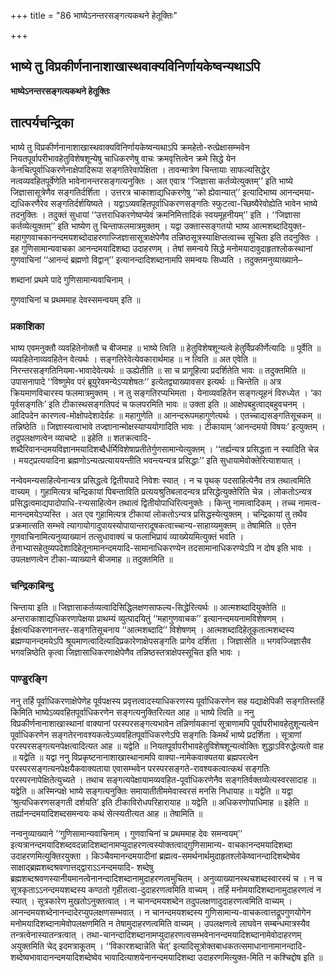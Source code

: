 +++
title = "86 भाष्येऽनन्तरसङ्गत्यकथने हेतूक्तिः"

+++


## भाष्ये तु विप्रकीर्णनानाशाखास्थवाक्यविनिर्णायकेष्वन्यथाऽपि

**भाष्येऽनन्तरसङ्गत्यकथने हेतूक्तिः**

## **तात्पर्यचन्द्रिका**

भाष्ये तु विप्रकीर्णनानाशाखास्थवाक्यविनिर्णायकेष्वन्यथाऽपि क्रमहेतो-रुत्प्रेक्षासम्भवेन नियतपूर्वापरीभावहेतुविशेषशून्येषु चाधिकरणेषु वाचः क्रमवृत्तित्वेन क्रमे सिद्धे येन केनचित्पूर्वाधिकरणेनाक्षेपादिरूपा सङ्गतिरेवापेक्षिता । तावन्मात्रेण चिन्तायाः साफल्यसिद्धेर् नत्वव्यवहितपूर्वेणेति भावेनानन्तरसङ्गत्यनुक्तिः । अत एवात्र ‘‘जिज्ञासा कर्तव्येत्युक्तम्’’ इति भाष्ये जिज्ञासासूत्रेणैव सङ्गतिर्दर्शिता । उत्तरत्र चाकाशाद्यधिकरणेषु ‘‘को ह्येवान्यात्’’ इत्यादिभाष्य आनन्दमया-द्यधिकरणैरेव सङ्गतिर्दर्शयिष्यते । यद्वाऽव्यवहितपूर्वाधिकरणसङ्गतिः स्फुटत्वा-च्छिष्यैरेवोह्येति भावेन भाष्ये तदनुक्तिः । तदुक्तं सुधायां ‘‘उत्तराधिकरणेष्वप्येवं क्रमनिमित्तादिकं स्वयमूहनीयम्’’ इति । ‘‘जिज्ञासा कर्तव्येत्युक्तम्’’ इति भाष्येण तु चिन्ताफलमात्रमुक्तम् । यद्वा उक्तास्सङ्गतयो भाष्य आत्मशब्दादियुक्त-महागुणवाचकानन्दमयशब्दोदाहरणाज्जिज्ञासासूत्राक्षेपेणैव तन्निष्ठसूत्रस्याक्षिप्तत्वाच्च सूचिता इति तदनुक्तिः । इह गुणिसामान्यवाचका आनन्दमयादिशब्दा उदाहरणम् । तेषां समन्वये सिद्धे मनोमयादावुदाहृतश्लोकस्थानां गुणवाचिनां ‘‘आनन्दं ब्रह्मणो विद्वान्’’ इत्यानन्दादिशब्दानामपि समन्वयः सिध्यति । तदुक्तमनुव्याख्याने–

शब्दानां प्रथमे पादे गुणिसामान्यवाचिनाम् ।

गुणवाचिनां च प्रथममाह देवस्समन्वयम् इति ॥

### **प्रकाशिका**

भाष्य एवमनुक्तौ व्यवहितेनोक्तौ च बीजमाह ॥ भाष्ये त्विति ॥ हेतुविशेषशून्यत्वे हेतुर्विप्रकीर्णेत्यादिः ॥ पूर्वेति ॥ व्यवहितेनाव्यवहितेन वेत्यर्थः । सङ्गतिरेवेत्येवकारार्थमाह ॥ न त्विति ॥ अत एवेति ॥ निरन्तरसङ्गतिनियमा-भावादेवेत्यर्थः ॥ ऊह्येतीति ॥ सा च प्रागूहित्वा प्रदर्शितेति भावः ॥ तदुक्तमिति ॥ उपासनापादे ‘‘विष्णुमेव परं ब्रूयुरेवमन्येऽप्यशेषतः’’ इत्येतद्व्याख्यावसर इत्यर्थः ॥ चिन्तेति ॥ अत्र क्रियमाणविचारस्य फलमात्रमुक्तम् । न तु सङ्गतिरप्यभिमता । येनाव्यवहितेन सङ्गत्यूहनं विरुध्येत । ‘का पूर्वसङ्गतिः’ इति टीकास्थसङ्गतिपदं च फलपरमिति भावः ॥ उक्ता इति ॥ आक्षेपबहुत्वाद्बहुवचनम् । आदिपदेन कारणत्व-मोक्षोपदेशादेर्ग्रहः ॥ महागुणेति ॥ आनन्दरूपमहागुणेत्यर्थः । एतच्चाद्यसङ्गतिसूचकम् ॥ तन्निष्ठेति ॥ जिज्ञास्यत्वाभावे तज्ज्ञानान्मोक्षस्याप्ययोगादिति भावः । टीकायाम् ‘आनन्दमयो विषयः’ इत्युक्तम् । तदुपलक्षणत्वेन व्याचष्टे ॥ इहेति ॥ शतक्रत्वादि-शब्दैरिवानन्दमयविज्ञानमयादिशब्दैर्धर्मिविशेषाप्रतीतेर्गुणसामान्येत्युक्तम् । ‘‘तर्ह्यन्यत्र प्रसिद्धता न स्यादिति चेन्न । मयट्प्रत्ययादिना ब्रह्मणोऽन्यत्प्रत्याययन्तीति भवन्त्यन्यत्र प्रसिद्धाः’’ इति सुधायामेवोक्तेरित्याशयात् ।

नन्वेवमन्यसाहित्येनान्यत्र प्रसिद्धत्वे द्वितीयपादे निवेशः स्यात् । न च पृथक् पदसाहित्येनैव तत्र तथात्वमिति वाच्यम् । गुहामित्यत्र चन्द्रिकायां पिबन्ताविति प्रत्ययश्रुतिबलादन्यत्र प्रसिद्धेत्युक्तेरिति चेन्न । लोकतोऽन्यत्र प्रसिद्धत्वमाद्यपादोपाधि-रन्यसाहित्येन तथात्वं द्वितीयोपाधिरित्यनुक्तेः । किन्तु नामत्वादिकम् । तच्च नामत्व-मानन्दमयेऽप्यस्ति । अत एव गुहामित्यत्र टीकायां लोकतोऽन्यत्र प्रसिद्धस्येत्युक्तम् । चन्द्रिकायां तु तथैव प्रक्रमात्सति सम्भवे त्यागायोगादुपायस्योपायान्तरादूषकत्वाच्चान्य-साहाय्यमुक्तम् ॥ तेषामिति ॥ एतेन गुणवाचिनामित्यनुव्याख्यानं तत्सुधावाक्यं च फलाभिप्रायं व्याख्येयमित्युक्तं भवति । तेनाभ्यासहेतुव्यपदेशादिहेतूनामानन्दमयादि-सामानाधिकरण्येन तदसामानाधिकरण्येऽपि न दोष इति भावः । उपलक्षणत्वेन टीका-व्याख्याने बीजमाह ॥ तदुक्तमिति ॥

### **चन्द्रिकाबिन्दु**

चिन्ताया इति ॥ जिज्ञासाकर्तव्यत्वादिसिद्धिलक्षणसाफल्य-सिद्धेरित्यर्थः ॥ आत्मशब्दादियुक्तेति ॥ अन्तराकाशाद्यधिकरणापेक्षया प्राथम्यं व्युत्पादयितुं ‘‘महागुणवाचक’’ इत्यानन्दमयनामविशेषणम् । ईक्षत्यधिकरणानन्तर-सङ्गतिसूचनाय ‘‘आत्मशब्दादि’’ विशेषणम् । आत्मशब्दादिहेतूकृतात्मशब्दस्य ब्रह्मण्यानन्दमयेऽपि श्रूयमाणत्वादित्यादिप्रकारेणाक्षेपसङ्गतिः प्रागेव दर्शिता । जिज्ञासेति ॥ भगवज्जिज्ञासैव भगवन्निष्ठेति कृत्वा जिज्ञासाधिकरणाक्षेपेणैव तन्निष्ठस्तत्राक्षेपस्सूचित इति भावः ।

### **पाण्डुरङ्गि**

ननु तर्हि पूर्वाधिकरणाक्षेपेणेह पूर्वपक्षस्य प्रवृत्तत्वादस्याधिकरणस्य पूर्वाधिकरणेन सह यद्याक्षेपिकी सङ्गतिस्तर्हि किमिति भाष्येऽव्यवहितपूर्वाधिकरणेन सङ्गत्यनुक्तिरित्यत आह ॥ भाष्ये त्विति ॥ ननु विप्रकीर्णनानाशाखास्थानां वाक्यानां परस्परसङ्गत्यभावेन तन्निर्णायकानां सूत्राणामपि पूर्वापरीभावहेतुशून्यत्वेन पूर्वाधिकरणेन सङ्गतेरनावश्यकत्वेऽव्यवहितपूर्वाधिकरणेऽपि सङ्गतिः किमर्थं भाष्ये प्रदर्शिता । सूत्राणां परस्परसङ्गत्यनपेक्षत्वादित्यत आह ॥ यद्वेति ॥ नियतपूर्वापरीभावहेतुविशेषशून्यत्वोक्तिः शुद्धाऽविरुद्धेत्यतो वाह ॥ यद्वेति ॥ यद्वा ननु विप्रकृष्टनानाशाखास्थानामपि वाक्या-नामेकवाक्यतया ब्रह्मपरत्वेन परस्परसङ्गत्यनपेक्षयैकवाक्यताया एवासम्भवेन परस्परसङ्गते-रावश्यकत्वात्कथं सङ्गतिः परस्परनापेक्षितेत्युच्यते । तथाच सङ्गत्यपेक्षायामव्यवहित-पूर्वाधिकरणेनैव सङ्गतिर्वक्तव्येत्यस्वरसादाह ॥ यद्वेति ॥ अस्मिन्पक्षे भाष्ये सङ्गत्यनुक्तिः समायातीतीममेवास्वरसं मनसि निधायाह ॥ यद्वेति ॥ यद्वा ‘श्रुत्यधिकरणसङ्गती दर्शयति’ इति टीकाविरोधपरिहारायाह ॥ यद्वेति ॥ अधिकरणोपाधिमाह ॥ इहेति ॥ तर्ह्यानन्दमयादिशब्दसमन्वयः कथं सेत्स्यतीत्यत आह ॥ तेषामिति ॥

नन्वनुव्याख्याने ‘‘गुणिसामान्यवाचिनाम् । गुणवाचिनां च प्रथममाह देवः समन्वयम्’’ इत्यत्रानन्दमयादिशब्दवदन्नादिशब्दानामप्युदाहरणत्वस्योक्तत्वाद्गुणिसामान्य- वाचकानन्दमयादिशब्दा उदाहरणमित्युक्तिरयुक्ता । किञ्चैवमानन्दमयादीनां ब्रह्मत्व-समर्थनार्थमुदाहृतश्लोकेष्वानन्दादिशब्देष्वेव साक्षाद्ब्रह्मशब्दश्रवणात्तद्द्वाराऽऽनन्दमयादि- शब्देषु ब्रह्मशब्दश्रवणस्यानीयमानत्वेनानन्दादिशब्दानामुदाहरणत्वमुचितम् । अनुव्याख्यानस्थचशब्दस्वारस्यं च । न च सूत्रकृताऽऽनन्दमयशब्दस्य कण्ठतो गृहीतत्वा-दुदाहरणत्वमिति वाच्यम् । तर्हि मनोमयादिशब्दानामुदाहरणत्वं न स्यात् । सूत्रकारेण मुखतोऽनुक्तत्वात् । न चानन्दमयशब्देन तदुपलक्षणादुदाहरणत्वमिति वाच्यम् । आनन्दमयशब्देनानन्दादेरप्युपलक्षणसम्भवात् । न चानन्दमयशब्दस्य गुणिसामान्य-वाचकत्वात्तद्रूपगुणयोगेन मनोमयादिशब्दानामेवोपलक्षणमिति न तेषामुदाहरणत्वमिति वाच्यम् । उपलक्षणत्वे लाघवेन सम्बन्धमात्रस्यैव तन्त्रत्वेनास्यातन्त्रत्वात् । तथा-चानन्दादिशब्दानामप्युदाहरणत्वसम्भवेनानन्दमयादिशब्दानामेवोदाहरणम् अयुक्तमिति चेद् इदमत्राकूतम् । ‘‘विकारशब्दान्नेति चेत्’ इत्यादिसूत्रोक्तबाधकतत्समाधानानामानन्दादि-शब्देष्वभावादानन्दमयादिशब्देष्वेव भावादित्याशयेनानन्दमयादिशब्दा उदाहरणमित्युक्त-मिति न कश्चिद्दोष इति ॥

